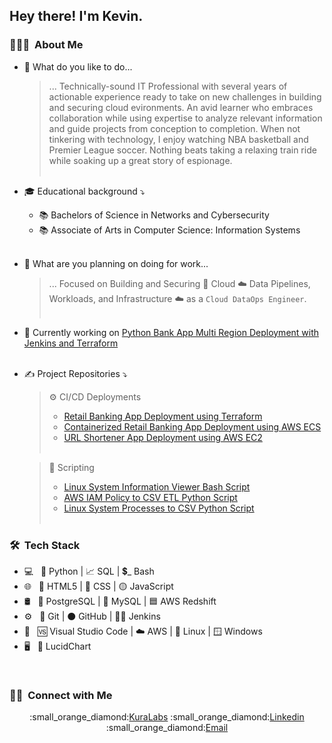 <h2> Hey there! I'm Kevin.</h2>

<h3> 👨🏻‍💻 &nbsp;About Me </h3>

- 🤔 What do you like to do...
    > ... Technically-sound IT Professional with several years of actionable experience ready to take on new challenges in building and securing cloud evironments. An avid learner who embraces collaboration while using expertise to analyze relevant information and guide projects from conception to completion. When not tinkering with technology, I enjoy watching NBA basketball and Premier League soccer. Nothing beats taking a relaxing train ride while soaking up a great story of espionage.<br><br>
- 🎓 Educational background :arrow_heading_down:
    * :books: Bachelors of Science in Networks and Cybersecurity
    * :books: Associate of Arts in Computer Science: Information Systems<br><br>
- 💼 What are you planning on doing for work...
    > ... Focused on Building and Securing 🔐 Cloud ☁️ Data Pipelines, Workloads, and Infrastructure ☁️ as a `Cloud DataOps Engineer`.<br><br>
- 🌱 Currently working on [Python Bank App Multi Region Deployment with Jenkins and Terraform](https://github.com/kaedmond24/bank_app_deployment_6)<br><br>
- ✍️ Project Repositories :arrow_heading_down:
    > :gear: CI/CD Deployments
    >  * [Retail Banking App Deployment using Terraform](https://github.com/kaedmond24/python_banking_app_deployment_5)
    >  * [Containerized Retail Banking App Deployment using AWS ECS](https://github.com/kaedmond24/containerized_bank_application_deployment_7)
    >  * [URL Shortener App Deployment using AWS EC2](https://github.com/kaedmond24/python_url_shortener_deployment_4)<br><br>

    > :repeat: Scripting
    >  * [Linux System Information Viewer Bash Script](https://github.com/kaedmond24/Build-Script-3)
    >  * [AWS IAM Policy to CSV ETL Python Script](https://github.com/kaedmond24/iam_policies_csv_script)
    >  * [Linux System Processes to CSV Python Script](https://github.com/kaedmond24/python_system_processes_to_csv_script)<br><br>


<h3> 🛠 &nbsp;Tech Stack</h3>

- 💻 &nbsp;
🐍 Python | 
📈 SQL | 
💲_ Bash
- 🌐 &nbsp;
🔴 HTML5 | 
🔵 CSS | 
🟡 JavaScript
- 🛢 &nbsp;
🐘 PostgreSQL | 
🐬 MySQL | 
🟦 AWS Redshift
- ⚙️ &nbsp;
🥂 Git | 
  ⚫ GitHub | 
🤵‍♂️ Jenkins
- 🔧 &nbsp;
🆚 Visual Studio Code | 
☁️ AWS | 
🐧 Linux | 
🪟 Windows
- 🖥 &nbsp;
📐 LucidChart

<br/>

<h3> 🤝🏻 &nbsp;Connect with Me </h3>

<p align="center">
:small_orange_diamond:<a href="https://kuralabs.org">KuraLabs</a>
:small_orange_diamond:<a href="https://www.linkedin.com/in/kedmond24">Linkedin</a>
:small_orange_diamond:<a href="mailto:kaedmond24@gmail.com">Email</a>
</p>
